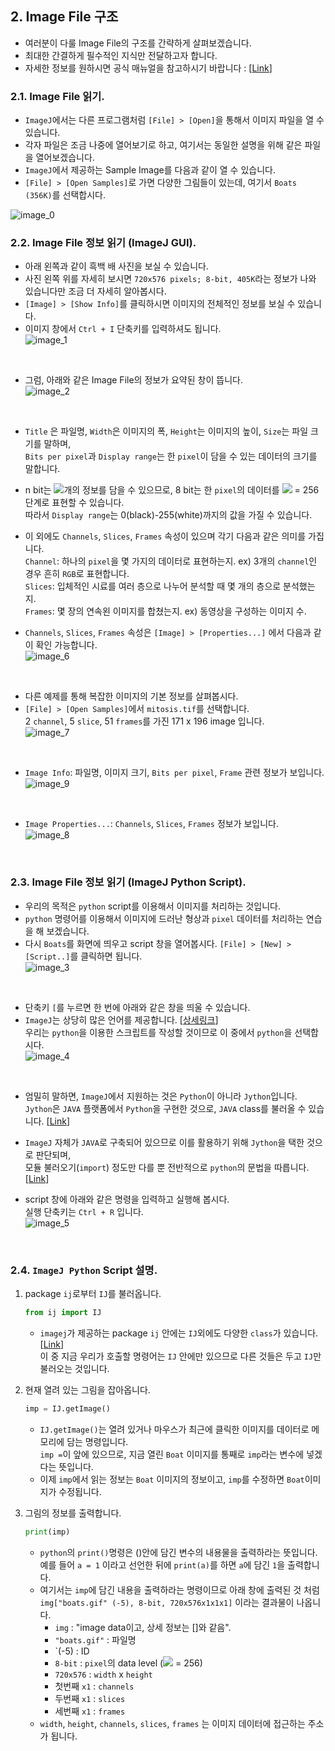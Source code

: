 ## 2. Image File 구조  
* 여러분이 다룰 Image File의 구조를 간략하게 살펴보겠습니다.  
* 최대한 간결하게 필수적인 지식만 전달하고자 합니다.  
* 자세한 정보를 원하시면 공식 매뉴얼을 참고하시기 바랍니다 : [[Link](https://imagej.nih.gov/ij/docs/guide/146-7.html#toc-Section-7)]

### 2.1. Image File 읽기.  
* `ImageJ`에서는 다른 프로그램처럼 `[File] > [Open]`을 통해서 이미지 파일을 열 수 있습니다.  
* 각자 파일은 조금 나중에 열어보기로 하고, 여기서는 동일한 설명을 위해 같은 파일을 열어보겠습니다.  
* `ImageJ`에서 제공하는 Sample Image를 다음과 같이 열 수 있습니다.  
* `[File] > [Open Samples]`로 가면 다양한 그림들이 있는데, 여기서 `Boats (356K)`를 선택합시다.  

![image_0](/imagej_script_python/images/2_image_0.PNG)
<br>  

### 2.2. Image File 정보 읽기 (ImageJ GUI).  
* 아래 왼쪽과 같이 흑백 배 사진을 보실 수 있습니다.  
* 사진 왼쪽 위를 자세히 보시면 `720x576 pixels; 8-bit, 405K`라는 정보가 나와 있습니다만 조금 더 자세히 알아봅시다.  
* `[Image] > [Show Info]`를 클릭하시면 이미지의 전체적인 정보를 보실 수 있습니다.  
* 이미지 창에서 `Ctrl + I` 단축키를 입력하셔도 됩니다.  
![image_1](/imagej_script_python/images/2_image_1.PNG)
<br>  

* 그럼, 아래와 같은 Image File의 정보가 요약된 창이 뜹니다.  
![image_2](/imagej_script_python/images/2_image_2.PNG)
<br>  

* `Title` 은 파일명, `Width`은 이미지의 폭, `Height`는 이미지의 높이, `Size`는 파일 크기를 말하며,  
  `Bits per pixel`과 `Display range`는 한 `pixel`이 담을 수 있는 데이터의 크기를 말합니다.  
* n bit는 <img src="https://latex.codecogs.com/gif.latex?2^n" />개의 정보를 담을 수 있으므로, 8 bit는 한 `pixel`의 데이터를 <img src="https://latex.codecogs.com/gif.latex?2^8" /> = 256 단계로 표현할 수 있습니다.  
  따라서 `Display range`는 0(black)-255(white)까지의 값을 가질 수 있습니다.  

* 이 외에도 `Channels`, `Slices`, `Frames` 속성이 있으며 각기 다음과 같은 의미를 가집니다.  
  `Channel`: 하나의 `pixel`을 몇 가지의 데이터로 표현하는지. ex) 3개의 `channel`인 경우 흔히 `RGB`로 표현합니다.  
  `Slices`: 입체적인 시료를 여러 층으로 나누어 분석할 때 몇 개의 층으로 분석했는지.  
  `Frames`: 몇 장의 연속왼 이미지를 합쳤는지. ex) 동영상을 구성하는 이미지 수.
* `Channels`, `Slices`, `Frames` 속성은 `[Image] > [Properties...]` 에서 다음과 같이 확인 가능합니다.  
![image_6](/imagej_script_python/images/2_image_6.PNG)
<br>  

* 다른 예제를 통해 복잡한 이미지의 기본 정보를 살펴봅시다.  
* `[File] > [Open Samples]`에서 `mitosis.tif`를 선택합니다.  
  2 `channel`, 5 `slice`, 51 `frames`를 가진 171 x 196 image 입니다.  
![image_7](/imagej_script_python/images/2_image_7.PNG)
<br>  

* `Image Info`: 파일명, 이미지 크기, `Bits per pixel`, `Frame` 관련 정보가 보입니다.  
![image_9](/imagej_script_python/images/2_image_9.PNG)
<br>  

* `Image Properties...`: `Channels`, `Slices`, `Frames` 정보가 보입니다.   
![image_8](/imagej_script_python/images/2_image_8.PNG)
<br>  

### 2.3. Image File 정보 읽기 (ImageJ Python Script).  
* 우리의 목적은 `python` script를 이용해서 이미지를 처리하는 것입니다.  
* `python` 명령어를 이용해서 이미지에 드러난 형상과 `pixel` 데이터를 처리하는 연습을 해 보겠습니다.  
* 다시 `Boats`를 화면에 띄우고 script 창을 열어봅시다. `[File] > [New] > [Script..]`를 클릭하면 됩니다.  
![image_3](/imagej_script_python/images/2_image_3.PNG)
<br>  

* 단축키 `[`를 누르면 한 번에 아래와 같은 창을 띄울 수 있습니다.  
* `ImageJ`는 상당히 많은 언어를 제공합니다. [[상세링크](https://imagej.net/Scripting)]  
  우리는 `python`을 이용한 스크립트를 작성할 것이므로 이 중에서 `python`을 선택합시다.  
![image_4](/imagej_script_python/images/2_image_4.PNG)
<br>  


* 엄밀히 말하면, `ImageJ`에서 지원하는 것은 `Python`이 아니라 `Jython`입니다.   
  `Jython`은 `JAVA` 플랫폼에서 `Python`을 구현한 것으로, `JAVA` class를 불러올 수 있습니다. [[Link](https://jythonbook-ko.readthedocs.io/en/latest/LangSyntax.html)]  
* `ImageJ` 자체가 `JAVA`로 구축되어 있으므로 이를 활용하기 위해 `Jython`을 택한 것으로 판단되며,  
  모듈 불러오기(`import`) 정도만 다를 뿐 전반적으로 `python`의 문법을 따릅니다. [[Link](https://imagej.net/Jython_Scripting)]  
  
* script 창에 아래와 같은 명령을 입력하고 실행해 봅시다.  
  실행 단축키는 `Ctrl + R` 입니다.  
![image_5](/imagej_script_python/images/2_image_5.PNG)  
<br>  

### 2.4. `ImageJ Python` Script 설명.  
 
1. package `ij`로부터 `IJ`를 불러옵니다.  
    ```python 
    from ij import IJ
    ```  
    * `imagej`가 제공하는 package `ij` 안에는 `IJ`외에도 다양한 `class`가 있습니다. [[Link](https://javadoc.scijava.org/ImageJ1/ij/package-summary.html)]  
    이 중 지금 우리가 호출할 명령어는 `IJ` 안에만 있으므로 다른 것들은 두고 `IJ`만 불러오는 것입니다.  
  
2. 현재 열려 있는 그림을 잡아옵니다.  
    ```python 
    imp = IJ.getImage()
    ```  
    * `IJ.getImage()`는 열려 있거나 마우스가 최근에 클릭한 이미지를 데이터로 메모리에 담는 명령입니다.  
      `imp =`이 앞에 있으므로, 지금 열린 `Boat` 이미지를 통째로 `imp`라는 변수에 넣겠다는 뜻입니다.  
    * 이제 `imp`에서 읽는 정보는 `Boat` 이미지의 정보이고, `imp`를 수정하면 `Boat`이미지가 수정됩니다.  
    
3. 그림의 정보를 출력합니다.  
    ```python 
    print(imp)
    ```  
    * `python`의 `print()`명령은 ()안에 담긴 변수의 내용물을 출력하라는 뜻입니다.  
      예를 들어 `a = 1` 이라고 선언한 뒤에 `print(a)`를 하면 `a`에 담긴 `1`을 출력합니다.  
    * 여기서는 `imp`에 담긴 내용을 출력하라는 명령이므로 아래 창에 출력된 것 처럼  
      `img["boats.gif" (-5), 8-bit, 720x576x1x1x1]` 이라는 결과물이 나옵니다.  
      * `img` : "image data이고, 상세 정보는 []와 같음".  
      * `"boats.gif"` : 파일명  
      * `(-5) : ID  
      * `8-bit` : `pixel`의 data level (<img src="https://latex.codecogs.com/gif.latex?2^8" /> = 256)  
      * `720x576` : `width` x `height`  
      * 첫번째 `x1` : `channels`    
      * 두번째 `x1` : `slices`  
      * 세번째 `x1` : `frames`        
    * `width`, `height`, `channels`, `slices`, `frames` 는 이미지 데이터에 접근하는 주소가 됩니다.  
 
